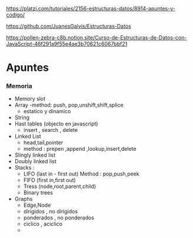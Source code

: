 https://platzi.com/tutoriales/2156-estructuras-datos/8914-apuntes-y-codigo/

https://github.com/JuanesGalvis/Estructuras-Datos

https://pollen-zebra-c8b.notion.site/Curso-de-Estructuras-de-Datos-con-JavaScript-46f291a9f55e4ae3b70621c6067bbf21

# Apuntes

### Memoria

-   Memory slot
-   Array
    -method: push, pop,unshift,shift,splice
    -   estatico y dinamico
-   String
-   Hast tables (objecto en javascript)
    -   insert , search , delete
-   Linked List
    -   head,tail,pointer
    -   method : prepen ,append ,lookup,insert,delete
-   Slingly linked list
-   Doubly linked list
-   Stacks :
    -   LIFO (last in - first out) Method : pop,push,peek
    -   FIFO (first in,first out)
    -   Tress (node,root,parent,child)
    -   Binary trees
-   Graphs
    -   Edge,Node
    -   dirigidos , no dirigidos
    -   ponderados , no ponderados
    -   ciclico , aciclico
    -

